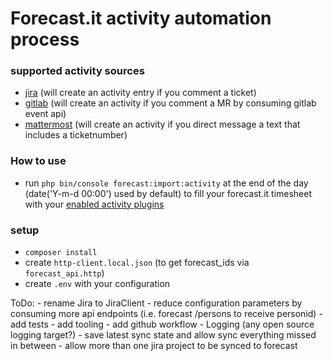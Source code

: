 # Forecast.it activity automation process
### supported activity sources
 - [jira](ForecastAutomation/Jira/Shared/Plugin/JiraActivityPlugin.php)
   (will create an activity entry if you comment a ticket)
 - [gitlab](ForecastAutomation/GitlabClient/Shared/Plugin/GitlabActivityPlugin.php)
   (will create an activity if you comment a MR by consuming gitlab event api)
 - [mattermost](ForecastAutomation/MattermostClient/Shared/Plugin/MattermostActivityPlugin.php)
   (will create an activity if you direct message a text that includes a ticketnumber)
### How to use
 - run `php bin/console forecast:import:activity` at the end of the day (date('Y-m-d 00:00') used by default) to fill your forecast.it timesheet with your [enabled activity plugins](ForecastAutomation/Activity/ActivityDependencyProvider.php)

### setup
 - `composer install`
 - create `http-client.local.json` (to get forecast_ids via `forecast_api.http`)
 - create `.env` with your configuration

ToDo:
    - rename Jira to JiraClient
    - reduce configuration parameters by consuming more api endpoints (i.e. forecast /persons to receive personid)
    - add tests
    - add tooling
    - add github workflow
    - Logging (any open source logging target?)
    - save latest sync state and allow sync everything missed in between
    - allow more than one jira project to be synced to forecast
